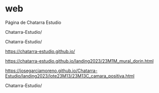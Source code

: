 # web
Página de Chatarra Estudio

Chatarra-Estudio/

Chatarra-Estudio/

https://chatarra-estudio.github.io/

https://chatarra-estudio.github.io/landing2023/23M1M_mural_dorin.html

https://josegarciamoreno.github.io/Chatarra-Estudio/landing2023/lote23M13/23M13C_camara_positiva.html


Chatarra-Estudio/
